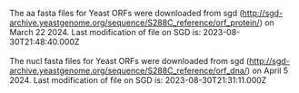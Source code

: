 The aa fasta files for Yeast ORFs were downloaded from sgd (http://sgd-archive.yeastgenome.org/sequence/S288C_reference/orf_protein/)
on March 22 2024. Last modification of file on SGD is: 2023-08-30T21:48:40.000Z <br>
 <br>
The nucl fasta files for Yeast ORFs were downloaded from sgd (http://sgd-archive.yeastgenome.org/sequence/S288C_reference/orf_dna/)
on April 5 2024. Last modification of file on SGD is: 2023-08-30T21:31:11.000Z <br>
